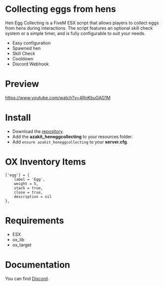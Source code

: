 # Collecting eggs from hens
Hen Egg Collecting is a FiveM ESX script that allows players to collect eggs from hens during interactions. The script features an optional skill check system or a simple timer, and is fully configurable to suit your needs.

* Easy configuration
* Spawned hen
* Skill Check
* Cooldown
* Discord Webhook

# Preview
https://www.youtube.com/watch?v=4RnKbuGAG1M

# Install
- Download the [repository](https://github.com/AzakitHU/azakit_heneggcollecting).
- Add the **azakit_heneggcollecting** to your resources folder.
- Add `ensure azakit_heneggcollecting` to your **server.cfg**.

# OX Inventory Items
	
	['egg'] = {
		label = 'Egg',
		weight = 5,
		stack = true,
		close = true,
		description = nil
	},

# Requirements
- ESX
- ox_lib
- ox_target

# Documentation
You can find [Discord](https://discord.gg/DmsF6DbCJ9).
